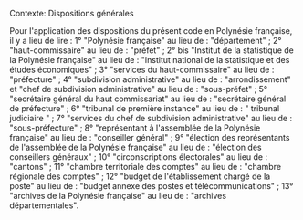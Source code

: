 Contexte: Dispositions générales

Pour l'application des dispositions du présent code en Polynésie française, il y a lieu de lire : 1° "Polynésie française" au lieu de : "département" ; 2° "haut-commissaire" au lieu de : "préfet" ; 2° bis "Institut de la statistique de la Polynésie française" au lieu de : "Institut national de la statistique et des études économiques" ; 3° "services du haut-commissaire" au lieu de : "préfecture" ; 4° "subdivision administrative" au lieu de : "arrondissement" et "chef de subdivision administrative" au lieu de : "sous-préfet" ; 5° "secrétaire général du haut commissariat" au lieu de : "secrétaire général de préfecture" ; 6° "tribunal de première instance" au lieu de : " tribunal judiciaire " ; 7° "services du chef de subdivision administrative" au lieu de : "sous-préfecture" ; 8° "représentant à l'assemblée de la Polynésie française" au lieu de : "conseiller général" ; 9° "élection des représentants de l'assemblée de la Polynésie française" au lieu de : "élection des conseillers généraux" ; 10° "circonscriptions électorales" au lieu de : "cantons" ; 11° "chambre territoriale des comptes" au lieu de : "chambre régionale des comptes" ; 12° "budget de l'établissement chargé de la poste" au lieu de : "budget annexe des postes et télécommunications" ; 13° "archives de la Polynésie française" au lieu de : "archives départementales".